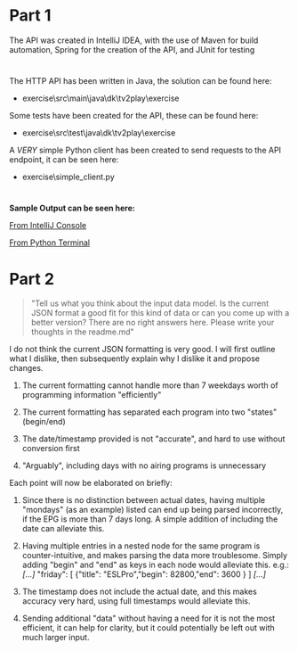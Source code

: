 # Part 1
The API was created in IntelliJ IDEA, with the use of Maven for build automation, Spring for the creation of the API, and JUnit for testing

#
The HTTP API has been written in Java, the solution can be found here:
- exercise\src\main\java\dk\tv2play\exercise

Some tests have been created for the API, these can be found here:
- exercise\src\test\java\dk\tv2play\exercise

A _VERY_ simple Python client has been created to send requests to the API endpoint, it can be seen here:
- exercise\simple_client.py
 
#

  
__Sample Output can be seen here:__

[From IntelliJ Console](https://i.imgur.com/fUK46cd.png)

[From Python Terminal](https://i.imgur.com/8zJ2IR4.png)
#

# Part 2

> "Tell us what you think about the input data model. Is the current
JSON format a good fit for this kind of data or can you come up
with a better version? There are no right answers here. Please
write your thoughts in the readme.md"

I do not think the current JSON formatting is very good. I will first outline what I dislike, then subsequently explain why I dislike it and propose changes.

1. The current formatting cannot handle more than 7 weekdays worth of programming information "efficiently"
1. The current formatting has separated each program into two "states" (begin/end)

1. The date/timestamp provided is not "accurate", and hard to use without conversion first
1. "Arguably", including days with no airing programs is unnecessary

Each point will now be elaborated on briefly:
1. Since there is no distinction between actual dates, having multiple "mondays" (as an example) listed can end up being parsed incorrectly, if the EPG is more than 7 days long. A simple addition of including the date can alleviate this.
1. Having multiple entries in a nested node for the same program is counter-intuitive, and makes parsing the data more troublesome. Simply adding "begin" and "end" as keys in each node would alleviate this. e.g.: _[...]_ "friday": [ {"title": "ESLPro","begin": 82800,"end": 3600 } ] _[...]_

1. The timestamp does not include the actual date, and this makes accuracy very hard, using full timestamps would alleviate this.
1. Sending additional "data" without having a need for it is not the most efficient, it can help for clarity, but it could potentially be left out with much larger input.